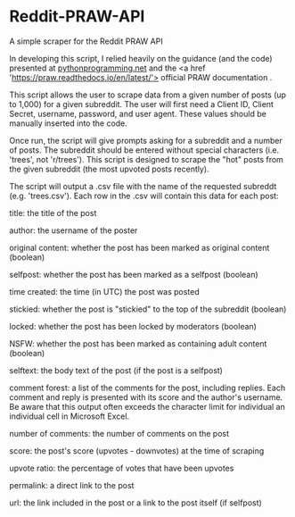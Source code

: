 # Reddit-PRAW-API
A simple scraper for the Reddit PRAW API

In developing this script, I relied heavily on the guidance (and the code) presented at <a href = 'https://pythonprogramming.net/introduction-python-reddit-api-wrapper-praw-tutorial/'>pythonprogramming.net</a> and the <a href 'https://praw.readthedocs.io/en/latest/'> official PRAW documentation </a>.

This script allows the user to scrape data from a given number of posts (up to 1,000) for a given subreddit.
The user will first need a Client ID, Client Secret, username, password, and user agent. These values should be manually inserted into the code. 

Once run, the script will give prompts asking for a subreddit and a number of posts. The subreddit should be entered without special characters (i.e. 'trees', not 'r/trees').
This script is designed to scrape the "hot" posts from the given subreddit (the most upvoted posts recently).

The script will output a .csv file with the name of the requested subreddt (e.g. 'trees.csv'). Each row in the .csv will contain this data for each post: 

title: the title of the post

author: the username of the poster

original content: whether the post has been marked as original content (boolean)

selfpost: whether the post has been marked as a selfpost (boolean)

time created: the time (in UTC) the post was posted 

stickied: whether the post is "stickied" to the top of the subreddit (boolean)

locked: whether the post has been locked by moderators (boolean)

NSFW: whether the post has been marked as containing adult content (boolean)

selftext: the body text of the post (if the post is a selfpost) 

comment forest: a list of the comments for the post, including replies. Each comment and reply is presented with its score and the author's username. Be aware that this output often exceeds the character limit for individual an individual cell in Microsoft Excel. 

number of comments: the number of comments on the post

score: the post's score (upvotes - downvotes) at the time of scraping

upvote ratio: the percentage of votes that have been upvotes

permalink: a direct link to the post

url: the link included in the post or a link to the post itself (if selfpost)

